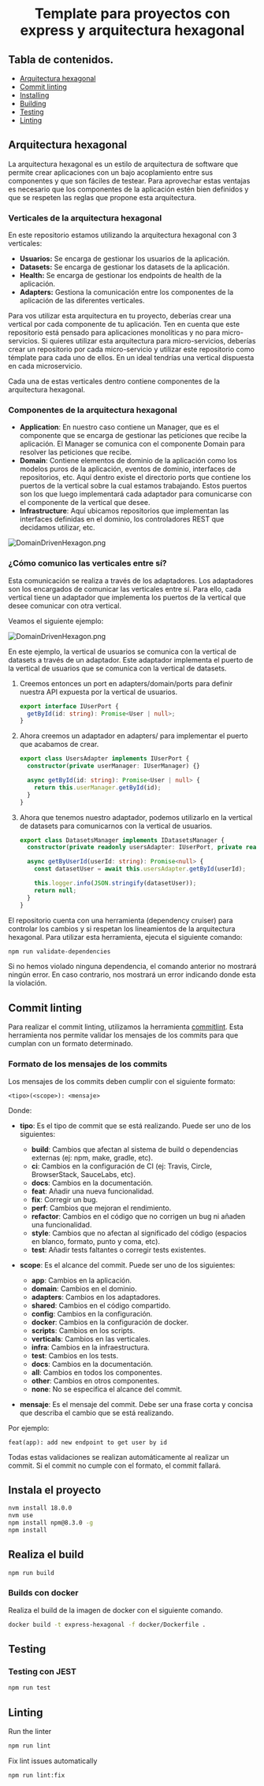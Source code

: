<h1 align="center">Template para proyectos con express y arquitectura hexagonal</h1>

## Tabla de contenidos.

- [Arquitectura hexagonal](#arquitectura-hexagonal)
- [Commit linting](#commit-linting)
- [Installing](#installing)
- [Building](#building)
- [Testing](#testing)
- [Linting](#linting)

## Arquitectura hexagonal

<a name="arquitectura-hexagonal"></a>

La arquitectura hexagonal es un estilo de arquitectura de software que permite crear aplicaciones con un bajo acoplamiento entre sus componentes y que son fáciles de testear.
Para aprovechar estas ventajas es necesario que los componentes de la aplicación estén bien definidos y que se respeten las reglas que propone esta arquitectura.

### Verticales de la arquitectura hexagonal

En este repositorio estamos utilizando la arquitectura hexagonal con 3 verticales:

- **Usuarios:** Se encarga de gestionar los usuarios de la aplicación.
- **Datasets:** Se encarga de gestionar los datasets de la aplicación.
- **Health:** Se encarga de gestionar los endpoints de health de la aplicación.
- **Adapters:** Gestiona la comunicación entre los componentes de la aplicación de las diferentes verticales.

Para vos utilizar esta arquitectura en tu proyecto, deberías crear una vertical por cada componente de tu aplicación. Ten en cuenta
que este repositorio está pensado para aplicaciones monolíticas y no para micro-servicios. Si quieres utilizar esta arquitectura para
micro-servicios, deberías crear un repositorio por cada micro-servicio y utilizar este repositorio como témplate para cada uno de ellos.
En un ideal tendrías una vertical dispuesta en cada microservicio.

Cada una de estas verticales dentro contiene componentes de la arquitectura hexagonal.

### Componentes de la arquitectura hexagonal

- **Application**: En nuestro caso contiene un Manager, que es el componente que se encarga de gestionar las peticiones que recibe la aplicación. El Manager se comunica con el componente Domain para resolver las peticiones que recibe.
- **Domain**: Contiene elementos de dominio de la aplicación como los modelos puros de la aplicación, eventos de dominio,
  interfaces de repositorios, etc. Aquí dentro existe el directorio ports que contiene los puertos de la vertical sobre la cual estamos trabajando.
  Estos puertos son los que luego implementará cada adaptador para comunicarse con el componente de la vertical que desee.
- **Infrastructure**: Aquí ubicamos repositorios que implementan las interfaces definidas en el dominio, los controladores REST que
  decidamos utilizar, etc.

![DomainDrivenHexagon.png](docs/assets/DomainDrivenHexagon.png)

### ¿Cómo comunico las verticales entre sí?

Esta comunicación se realiza a través de los adaptadores. Los adaptadores son los encargados de comunicar las verticales entre sí.
Para ello, cada vertical tiene un adaptador que implementa los puertos de la vertical que desee comunicar con otra vertical.

Veamos el siguiente ejemplo:

![DomainDrivenHexagon.png](docs/assets/Using-ports-and-adapters.png)

En este ejemplo, la vertical de usuarios se comunica con la vertical de datasets a través de un adaptador. Este adaptador implementa
el puerto de la vertical de usuarios que se comunica con la vertical de datasets.

1. Creemos entonces un port en adapters/domain/ports para definir nuestra API expuesta por la vertical de usuarios.

   ```typescript
   export interface IUserPort {
     getById(id: string): Promise<User | null>;
   }
   ```

2. Ahora creemos un adaptador en adapters/ para implementar el puerto que acabamos de crear.

   ```typescript
   export class UsersAdapter implements IUserPort {
     constructor(private userManager: IUserManager) {}

     async getById(id: string): Promise<User | null> {
       return this.userManager.getById(id);
     }
   }
   ```

3. Ahora que tenemos nuestro adaptador, podemos utilizarlo en la vertical de datasets para comunicarnos con la vertical de usuarios.

   ```typescript
   export class DatasetsManager implements IDatasetsManager {
     constructor(private readonly usersAdapter: IUserPort, private readonly logger: ILogger) {}

     async getByUserId(userId: string): Promise<null> {
       const datasetUser = await this.usersAdapter.getById(userId);

       this.logger.info(JSON.stringify(datasetUser));
       return null;
     }
   }
   ```

El repositorio cuenta con una herramienta (dependency cruiser) para controlar los cambios y si respetan los lineamientos de la arquitectura hexagonal.
Para utilizar esta herramienta, ejecuta el siguiente comando:

```bash
npm run validate-dependencies
```

Si no hemos violado ninguna dependencia, el comando anterior no mostrará ningún error. En caso contrario, nos mostrará un error indicando
donde esta la violación.

## Commit linting

<a name="commit-linting"></a>

Para realizar el commit linting, utilizamos la herramienta [commitlint](https://commitlint.js.org/#/). Esta herramienta nos permite validar los mensajes de los commits
para que cumplan con un formato determinado.

### Formato de los mensajes de los commits

Los mensajes de los commits deben cumplir con el siguiente formato:

```text
<tipo>(<scope>): <mensaje>
```

Donde:

- **tipo**: Es el tipo de commit que se está realizando. Puede ser uno de los siguientes:

  - **build**: Cambios que afectan al sistema de build o dependencias externas (ej: npm, make, gradle, etc).
  - **ci**: Cambios en la configuración de CI (ej: Travis, Circle, BrowserStack, SauceLabs, etc).
  - **docs**: Cambios en la documentación.
  - **feat**: Añadir una nueva funcionalidad.
  - **fix**: Corregir un bug.
  - **perf**: Cambios que mejoran el rendimiento.
  - **refactor**: Cambios en el código que no corrigen un bug ni añaden una funcionalidad.
  - **style**: Cambios que no afectan al significado del código (espacios en blanco, formato, punto y coma, etc).
  - **test**: Añadir tests faltantes o corregir tests existentes.

- **scope**: Es el alcance del commit. Puede ser uno de los siguientes:

  - **app**: Cambios en la aplicación.
  - **domain**: Cambios en el dominio.
  - **adapters**: Cambios en los adaptadores.
  - **shared**: Cambios en el código compartido.
  - **config**: Cambios en la configuración.
  - **docker**: Cambios en la configuración de docker.
  - **scripts**: Cambios en los scripts.
  - **verticals**: Cambios en las verticales.
  - **infra**: Cambios en la infraestructura.
  - **test**: Cambios en los tests.
  - **docs**: Cambios en la documentación.
  - **all**: Cambios en todos los componentes.
  - **other**: Cambios en otros componentes.
  - **none**: No se especifica el alcance del commit.

- **mensaje**: Es el mensaje del commit. Debe ser una frase corta y concisa que describa el cambio que se está realizando.

Por ejemplo:

```text
feat(app): add new endpoint to get user by id
```

Todas estas validaciones se realizan automáticamente al realizar un commit. Si el commit no cumple con el formato, el commit fallará.

## Instala el proyecto

<a name="installing"></a>

```bash
nvm install 18.0.0
nvm use
npm install npm@8.3.0 -g
npm install
```

## Realiza el build

<a name="building"></a>

```bash
npm run build
```

### Builds con docker

Realiza el build de la imagen de docker con el siguiente comando.

```bash
docker build -t express-hexagonal -f docker/Dockerfile .
```

## Testing

<a name="testing"></a>

### Testing con JEST

```bash
npm run test
```

## Linting

<a name="linting"></a>

Run the linter

```bash
npm run lint
```

Fix lint issues automatically

```bash
npm run lint:fix
```
